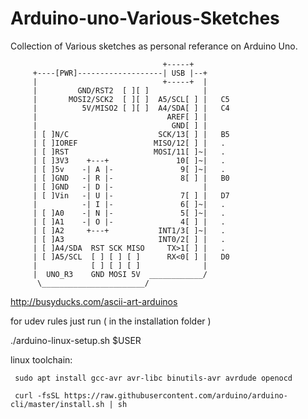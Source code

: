 # Arduino-uno-Various-Sketches

Collection of Various sketches as personal referance on Arduino Uno.

                                      +-----+
         +----[PWR]-------------------| USB |--+
         |                            +-----+  |
         |         GND/RST2  [ ][ ]            |
         |       MOSI2/SCK2  [ ][ ]  A5/SCL[ ] |   C5 
         |          5V/MISO2 [ ][ ]  A4/SDA[ ] |   C4 
         |                             AREF[ ] |
         |                              GND[ ] |
         | [ ]N/C                    SCK/13[ ] |   B5
         | [ ]IOREF                 MISO/12[ ] |   .
         | [ ]RST                   MOSI/11[ ]~|   .
         | [ ]3V3    +---+               10[ ]~|   .
         | [ ]5v    -| A |-               9[ ]~|   .
         | [ ]GND   -| R |-               8[ ] |   B0
         | [ ]GND   -| D |-                    |
         | [ ]Vin   -| U |-               7[ ] |   D7
         |          -| I |-               6[ ]~|   .
         | [ ]A0    -| N |-               5[ ]~|   .
         | [ ]A1    -| O |-               4[ ] |   .
         | [ ]A2     +---+           INT1/3[ ]~|   .
         | [ ]A3                     INT0/2[ ] |   .
         | [ ]A4/SDA  RST SCK MISO     TX>1[ ] |   .
         | [ ]A5/SCL  [ ] [ ] [ ]      RX<0[ ] |   D0
         |            [ ] [ ] [ ]              |
         |  UNO_R3    GND MOSI 5V  ____________/
          \_______________________/
   
   http://busyducks.com/ascii-art-arduinos

for udev rules just run ( in the installation folder )

./arduino-linux-setup.sh $USER


linux toolchain:
     
     sudo apt install gcc-avr avr-libc binutils-avr avrdude openocd 
     
     curl -fsSL https://raw.githubusercontent.com/arduino/arduino-cli/master/install.sh | sh


